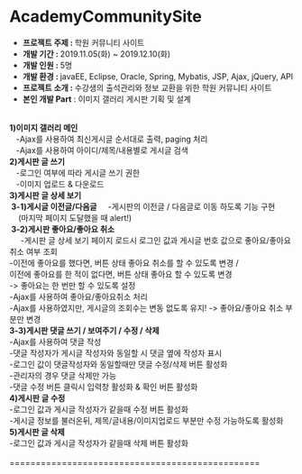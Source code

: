 <h1>AcademyCommunitySite</h1>
<ul>
  <li><b>프로젝트 주제 : </b>학원 커뮤니티 사이트</li>
  <li><b>개발 기간 : </b>2019.11.05(화) ~ 2019.12.10(화)</li>
  <li><b>개발 인원 : </b>5명</li>
  <li><b>개발 환경 : </b>javaEE, Eclipse, Oracle, Spring, Mybatis, JSP, Ajax, jQuery, API </li>
  <li><b>프로젝트 소개 : </b>수강생의 출석관리와 정보 교환을 위한 학원 커뮤니티 사이트</li>
  <li><b>본인 개발 Part</b>
  : 이미지 갤러리 게시판 기획 및 설계</li></ul><br>
    <b>1)이미지 갤러리 메인</b><br>
    &nbsp;&nbsp;&nbsp;-Ajax를 사용하여 최신게시글 순서대로 출력, paging 처리<br>
    &nbsp;&nbsp;&nbsp;-Ajax를 사용하여 아이디/제목/내용별로 게시글 검색<br> 
    <b>2)게시판 글 쓰기</b><br>
    &nbsp;&nbsp;&nbsp;-로그인 여부에 따라 게시글 쓰기 권한<br>
    &nbsp;&nbsp;&nbsp;-이미지 업로드 & 다운로드<br>    
    <b>3)게시판 글 상세 보기</b><br>
    <b>&nbsp;3-1)게시글 이전글/다음글</b>
    &nbsp;&nbsp;&nbsp;&nbsp;-게시판의 이전글 / 다음글로 이동 하도록 기능 구현<br>
    &nbsp;&nbsp;&nbsp;&nbsp;(마지막 페이지 도달했을 때 alert!)<br>
    <b>&nbsp;3-2)게시판 좋아요/좋아요 취소</b><br>
    &nbsp;&nbsp;&nbsp;&nbsp;&nbsp;-게시판 글 상세 보기 페이지 로드시 로그인 값과 게시글 번호 값으로 좋아요/좋아요 취소 여부 조회<br>
       -이전에 좋아요를 했다면, 버튼 상태 좋아요 취소를 할 수 있도록 변경 / <br>
        이전에 좋아요를 한 적이 없다면, 버튼 상태 좋아요 할 수 있도록 변경<br>
        -> 좋아요는 한 번만 할 수 있도록 설정<br>
       -Ajax를 사용하여 좋아요/좋아요취소 처리<br>
       -Ajax를 사용하였지만, 게시글의 조회수는 변동 없도록 유지! -> 좋아요/좋아요 취소 부분만 변경<br>
    <b>3-3)게시판 댓글 쓰기 / 보여주기 / 수정 / 삭제</b><br>
       -Ajax를 사용하여 댓글 작성<br>
       -댓글 작성자가 게시글 작성자와 동일할 시 댓글 옆에 작성자 표시<br>
       -로그인 값이 댓글작성자와 동일할때만 댓글 수정/삭제 버튼 활성화<br>
       -관리자의 경우 댓글 삭제만 가능<br>
       -댓글 수정 버튼 클릭시 입력창 활성화 & 확인 버튼 활성화<br>
    <b>4)게시판 글 수정</b><br>
       -로그인 값과 게시글 작성자가 같을때 수정 버튼 활성화<br>
       -게시글 정보를 불러온뒤, 제목/글내용/이미지업로드 부분만 수정 가능하도록 활성화<br>    
    <b>5)게시판 글 삭제</b><br>
       -로그인 값과 게시글 작성자가 같을때 삭제 버튼 활성화<br> 
  <br>
 ================================================
<br>
<table>
<tr><img src = "">
</tr>
</table>

